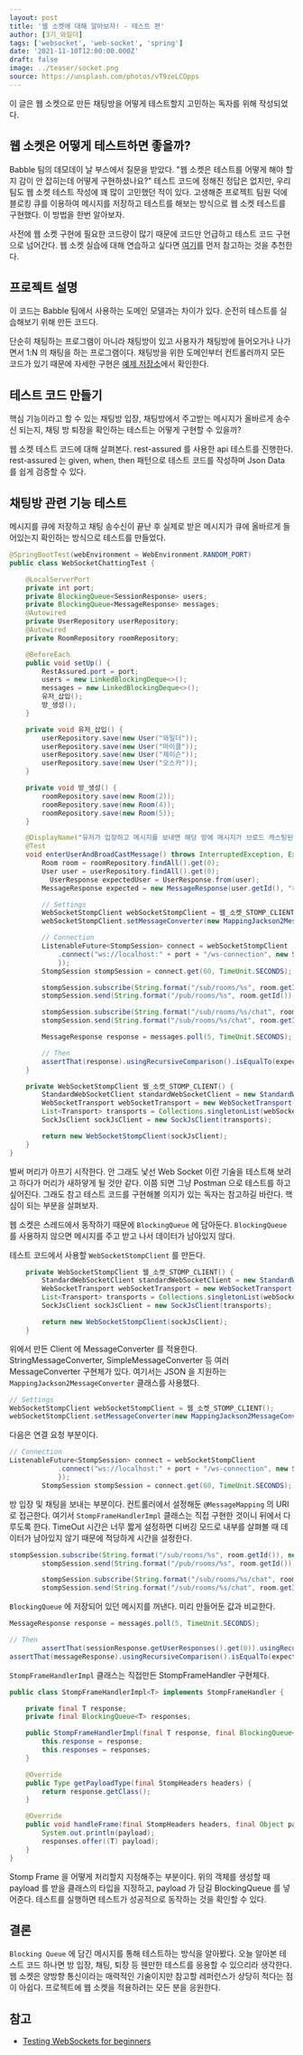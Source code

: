```yaml
---
layout: post
title: '웹 소켓에 대해 알아보자! - 테스트 편'
author: [3기_와일더]
tags: ['websocket', 'web-socket', 'spring']
date: '2021-11-10T12:00:00.000Z'
draft: false
image: ../teaser/socket.png
source: https://unsplash.com/photos/vT9zeLCOpps
---
```


이 글은 웹 소켓으로 만든 채팅방을 어떻게 테스트할지 고민하는 독자를 위해 작성되었다. 

## 웹 소켓은 어떻게 테스트하면 좋을까?

Babble 팀의 데모데이 날 부스에서 질문을 받았다. "웹 소켓은 테스트를 어떻게 해야 할 지 감이 안 잡히는데 어떻게 구현하셨나요?" 테스트 코드에 정해진 정답은 없지만, 우리 팀도 웹 소켓 테스트 작성에 꽤 많이 고민했던 적이 있다. 고생해준 프로젝트 팀원 덕에 블로킹 큐를 이용하여 메시지를 저장하고 테스트를 해보는 방식으로 웹 소켓 테스트를 구현했다. 이 방법을 한번 알아보자.

사전에 웹 소켓 구현에 필요한 코드량이 많기 때문에 코드만 언급하고 테스트 코드 구현으로 넘어간다. 웹 소켓 실습에 대해 연습하고 싶다면 [여기](https://tecoble.techcourse.co.kr/post/2021-09-05-web-socket-practice/)를 먼저 참고하는 것을 추천한다.

## 프로젝트 설명

이 코드는 Babble 팀에서 사용하는 도메인 모델과는 차이가 있다. 순전히 테스트를 실습해보기 위해 만든 코드다. 

단순히 채팅하는 프로그램이 아니라 채팅방이 있고 사용자가 채팅방에 들어오거나 나가면서 1:N 의 채팅을 하는 프로그램이다. 채팅방을 위한 도메인부터 컨트롤러까지 모든 코드가 있기 때문에 자세한 구현은 [예제 저장소](https://github.com/lns13301/jwp-web-socket/tree/feature/practice)에서 확인한다.



## 테스트 코드 만들기

핵심 기능이라고 할 수 있는 채팅방 입장, 채팅방에서 주고받는 메시지가 올바르게 송수신 되는지, 채팅 방 퇴장을 확인하는 테스트는 어떻게 구현할 수 있을까?

웹 소켓 테스트 코드에 대해 살펴본다. rest-assured 를 사용한 api 테스트를 진행한다. rest-assured 는 given, when, then 패턴으로 테스트 코드를 작성하며 Json Data 를 쉽게 검증할 수 있다.

## 채팅방 관련 기능 테스트

메시지를 큐에 저장하고 채팅 송수신이 끝난 후 실제로 받은 메시지가 큐에 올바르게 들어있는지 확인하는 방식으로 테스트를 만들었다.

```java
@SpringBootTest(webEnvironment = WebEnvironment.RANDOM_PORT)
public class WebSocketChattingTest {

    @LocalServerPort
    private int port;
    private BlockingQueue<SessionResponse> users;
    private BlockingQueue<MessageResponse> messages;
    @Autowired
    private UserRepository userRepository;
    @Autowired
    private RoomRepository roomRepository;

    @BeforeEach
    public void setUp() {
        RestAssured.port = port;
        users = new LinkedBlockingDeque<>();
        messages = new LinkedBlockingDeque<>();
        유저_삽입();
        방_생성();
    }

    private void 유저_삽입() {
        userRepository.save(new User("와일더"));
        userRepository.save(new User("마이클"));
        userRepository.save(new User("제이슨"));
        userRepository.save(new User("오스카"));
    }

    private void 방_생성() {
        roomRepository.save(new Room(2));
        roomRepository.save(new Room(4));
        roomRepository.save(new Room(5));
    }

    @DisplayName("유저가 입장하고 메시지를 보내면 해당 방에 메시지가 브로드 캐스팅된다.")
    @Test
    void enterUserAndBroadCastMessage() throws InterruptedException, ExecutionException, TimeoutException {
        Room room = roomRepository.findAll().get(0);
        User user = userRepository.findAll().get(0);
     	  UserResponse expectedUser = UserResponse.from(user);
        MessageResponse expected = new MessageResponse(user.getId(), "채팅을 보내 봅니다.");

        // Settings
        WebSocketStompClient webSocketStompClient = 웹_소켓_STOMP_CLIENT();
        webSocketStompClient.setMessageConverter(new MappingJackson2MessageConverter());

        // Connection
        ListenableFuture<StompSession> connect = webSocketStompClient
            .connect("ws://localhost:" + port + "/ws-connection", new StompSessionHandlerAdapter() {
            });
        StompSession stompSession = connect.get(60, TimeUnit.SECONDS);

        stompSession.subscribe(String.format("/sub/rooms/%s", room.getId()), new StompFrameHandlerImpl(new SessionResponse(), users));
        stompSession.send(String.format("/pub/rooms/%s", room.getId()), new SessionRequest(user.getId(), "1A2B3C4D"));

        stompSession.subscribe(String.format("/sub/rooms/%s/chat", room.getId()), new StompFrameHandlerImpl(new MessageResponse(), messages));
        stompSession.send(String.format("/sub/rooms/%s/chat", room.getId()), new MessageRequest(user.getId(), "채팅을 보내 봅니다."));

        MessageResponse response = messages.poll(5, TimeUnit.SECONDS);

        // Then
        assertThat(response).usingRecursiveComparison().isEqualTo(expected);
    }

    private WebSocketStompClient 웹_소켓_STOMP_CLIENT() {
        StandardWebSocketClient standardWebSocketClient = new StandardWebSocketClient();
        WebSocketTransport webSocketTransport = new WebSocketTransport(standardWebSocketClient);
        List<Transport> transports = Collections.singletonList(webSocketTransport);
        SockJsClient sockJsClient = new SockJsClient(transports);

        return new WebSocketStompClient(sockJsClient);
    }
}
```

벌써 머리가 아프기 시작한다. 안 그래도 낯선 Web Socket 이란 기술을 테스트해 보려고 하다가 머리가 새하얗게 될 것만 같다. 이쯤 되면 그냥 Postman 으로 테스트를 하고 싶어진다. 그래도 참고 테스트 코드를 구현해볼 의지가 있는 독자는 참고하길 바란다. 핵심이 되는 부분을 살펴보자.

웹 소켓은 스레드에서 동작하기 때문에 `BlockingQueue` 에 담아둔다. `BlockingQueue`를 사용하지 않으면 메시지를 주고 받고 나서 데이터가 남아있지 않다.

테스트 코드에서 사용할 `WebSocketStompClient` 를 만든다.

```java
    private WebSocketStompClient 웹_소켓_STOMP_CLIENT() {
        StandardWebSocketClient standardWebSocketClient = new StandardWebSocketClient();
        WebSocketTransport webSocketTransport = new WebSocketTransport(standardWebSocketClient);
        List<Transport> transports = Collections.singletonList(webSocketTransport);
        SockJsClient sockJsClient = new SockJsClient(transports);

        return new WebSocketStompClient(sockJsClient);
    }
```

위에서 만든 Client 에 MessageConverter 를 적용한다. StringMessageConverter, SimpleMessageConverter 등 여러 MessageConverter 구현체가 있다. 여기서는 JSON 을 지원하는 `MappingJackson2MessageConverter` 클래스를 사용했다.

```java
// Settings
WebSocketStompClient webSocketStompClient = 웹_소켓_STOMP_CLIENT();
webSocketStompClient.setMessageConverter(new MappingJackson2MessageConverter()); 
```

다음은 연결 요청 부분이다.

```java
// Connection
ListenableFuture<StompSession> connect = webSocketStompClient
            .connect("ws://localhost:" + port + "/ws-connection", new StompSessionHandlerAdapter() {
            });
        StompSession stompSession = connect.get(60, TimeUnit.SECONDS);
```

방 입장 및 채팅을 보내는 부분이다. 컨트롤러에서 설정해둔 `@MessageMapping` 의 URI 로 접근한다. 여기서 `StompFrameHandlerImpl` 클래스는 직접 구현한 것이니 뒤에서 다루도록 한다. TimeOut 시간은 너무 짧게 설정하면 디버깅 모드로 내부를 살펴볼 때 데이터가 남아있지 않기 때문에 적당하게 시간을 설정한다.

```java
stompSession.subscribe(String.format("/sub/rooms/%s", room.getId()), new StompFrameHandlerImpl(new SessionResponse(), users));
        stompSession.send(String.format("/pub/rooms/%s", room.getId()), new SessionRequest(user.getId(), "1A2B3C4D"));

        stompSession.subscribe(String.format("/sub/rooms/%s/chat", room.getId()), new StompFrameHandlerImpl(new MessageResponse(), messages));
        stompSession.send(String.format("/sub/rooms/%s/chat", room.getId()), new MessageRequest(user.getId(), "채팅을 보내 봅니다."));

```

`BlockingQueue` 에 저장되어 있던 메시지를 꺼낸다. 미리 만들어둔 값과 비교한다.

```java
MessageResponse response = messages.poll(5, TimeUnit.SECONDS);

// Then
        assertThat(sessionResponse.getUserResponses().get(0)).usingRecursiveComparison().isEqualTo(expectedUser);
assertThat(messageResponse).usingRecursiveComparison().isEqualTo(expectedMessage);
```

`StompFrameHandlerImpl` 클래스는 직접만든 StompFrameHandler 구현체다. 

```java
public class StompFrameHandlerImpl<T> implements StompFrameHandler {

    private final T response;
    private final BlockingQueue<T> responses;

    public StompFrameHandlerImpl(final T response, final BlockingQueue<T> responses) {
        this.response = response;
        this.responses = responses;
    }

    @Override
    public Type getPayloadType(final StompHeaders headers) {
        return response.getClass();
    }

    @Override
    public void handleFrame(final StompHeaders headers, final Object payload) {
        System.out.println(payload);
        responses.offer((T) payload);
    }
}
```

Stomp Frame 을 어떻게 처리할지 지정해주는 부분이다. 위의 객체를 생성할 때 payload 를 받을 클래스의 타입을 지정하고, payload 가 담길 BlockingQueue 를 넣어준다. 테스트를 실행하면 테스트가 성공적으로 동작하는 것을 확인할 수 있다.



## 결론

`Blocking Queue` 에 담긴 메시지를 통해 테스트하는 방식을 알아봤다. 오늘 알아본 테스트 코드 하나면 방 입장, 채팅, 퇴장 등 웬만한 테스트를 응용할 수 있으리라 생각한다. 웹 소켓은 양방향 통신이라는 매력적인 기술이지만 참고할 레퍼런스가 상당히 적다는 점이 아쉽다. 프로젝트에 웹 소켓을 적용하려는 모든 분을 응원한다.



## 참고

- [Testing WebSockets for beginners](https://blog.scottlogic.com/2019/07/23/Testing-WebSockets-for-beginners.html)
